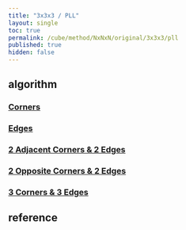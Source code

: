 ```yaml
---
title: "3x3x3 / PLL"
layout: single
toc: true
permalink: /cube/method/NxNxN/original/3x3x3/pll
published: true
hidden: false
---
```


<head>
  <base target="_blank">
</head>



## algorithm

### [Corners](/cube/method/NxNxN/original/3x3x3/pll/corners)

### [Edges](/cube/method/NxNxN/original/3x3x3/pll/edges)

### [2 Adjacent Corners & 2 Edges](/cube/method/NxNxN/original/3x3x3/pll/2_adjacent_corners_2_edges)

### [2 Opposite Corners & 2 Edges](/cube/method/NxNxN/original/3x3x3/pll/2_opposite_corners_2_edges)

### [3 Corners & 3 Edges](/cube/method/NxNxN/original/3x3x3/pll/3_corners_3_edges)



## reference
